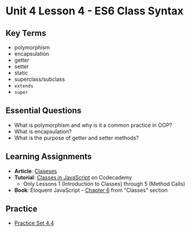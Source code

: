 # Unit 4 Lesson 4 - ES6 Class Syntax

## Key Terms
* polymorphism
* encapsulation
* getter
* setter
* static
* superclass/subclass
* `extends`
* `super`

## Essential Questions
* What is polymorphism and why is it a common practice in OOP?
* What is encapsulation?
* What is the purpose of getter and setter methods?

## Learning Assignments
* **Article**: [Claseses](https://javascript.info/class)
* **Tutorial**: [Classes in JavaScript](https://www.codecademy.com/courses/introduction-to-javascript/lessons/classes/exercises/introduction) on Codecademy
  * Only Lessons 1 (Introduction to Classes) through 5 (Method Calls)
* **Book**: Eloquent JavaScript - [Chapter 6](https://eloquentjavascript.net/06_object.html#h_7RhGr+474h) from "Classes" section

## Practice
* [Practice Set 4.4](https://github.com/The-Marcy-Lab-School/se-unit-4/tree/master/lesson-4-es6_class_syntax/practice)
